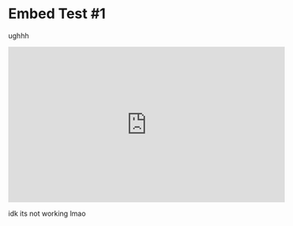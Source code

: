 # Embed Test #1


ughhh


<iframe width="560" height="315" src="https://www.youtube.com/embed/iRA82xLsb_w" frameborder="0" allow="accelerometer; autoplay; encrypted-media; gyroscope; picture-in-picture" allowfullscreen></iframe>


idk its not working lmao
